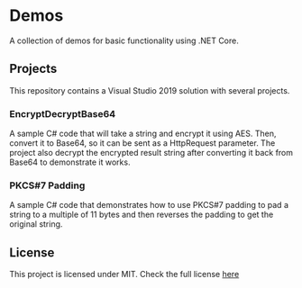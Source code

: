 # Demos

A collection of demos for basic functionality using .NET Core.

## Projects

This repository contains a Visual Studio 2019 solution with several projects.

### EncryptDecryptBase64

A sample C# code that will take a string and encrypt it using AES. Then, convert it to Base64,
so it can be sent as a HttpRequest parameter. The project also decrypt the encrypted result string 
after converting it back from Base64 to demonstrate it works.

### PKCS#7 Padding

A sample C# code that demonstrates how to use PKCS#7 padding to pad a string to a multiple of 11 bytes
and then reverses the padding to get the original string.

## License

This project is licensed under MIT. Check the full license [here](./LICENSE.md)